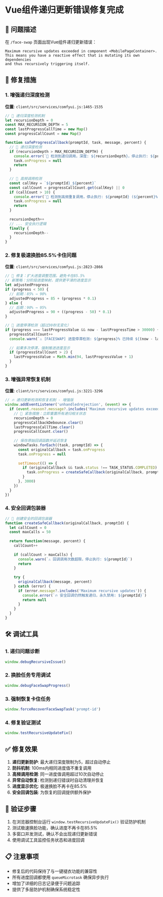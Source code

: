 # Vue组件递归更新错误修复完成

## 🎯 问题描述

在 `/face-swap` 页面出现Vue组件递归更新错误：
```
Maximum recursive updates exceeded in component <MobilePageContainer>. 
This means you have a reactive effect that is mutating its own dependencies 
and thus recursively triggering itself.
```

## 🔧 修复措施

### 1. **增强递归深度检测**

**位置**: `client/src/services/comfyui.js:1465-1535`

```javascript
// 🔧 递归深度检测机制
let recursionDepth = 0
const MAX_RECURSION_DEPTH = 5
const lastProgressCallTime = new Map()
const progressCallCount = new Map()

function safeProgressCallback(promptId, task, message, percent) {
  // 🔧 递归深度检测
  if (recursionDepth > MAX_RECURSION_DEPTH) {
    console.error(`🚨 检测到递归调用，深度: ${recursionDepth}，停止执行: ${promptId}`)
    task.onProgress = null
    return
  }
  
  // 🔧 高频调用检测
  const callKey = `${promptId}_${percent}`
  const callCount = progressCallCount.get(callKey) || 0
  if (callCount > 10) {
    console.error(`🚨 检测到高频重复调用，停止执行: ${promptId} (${percent}%)`)
    task.onProgress = null
    return
  }
  
  recursionDepth++
  // ... 安全执行逻辑
  finally {
    recursionDepth--
  }
}
```

### 2. **修复极速换脸85.5%卡住问题**

**位置**: `client/src/services/comfyui.js:2823-2866`

```javascript
// 🔧 修复：扩大进度调整范围，避免卡在85.5%
// 新策略：分阶段进度映射，提供更平滑的进度显示
let adjustedProgress
if (progress < 50) {
  // 前期：85% → 90%
  adjustedProgress = 85 + (progress * 0.1)
} else {
  // 后期：90% → 95%
  adjustedProgress = 90 + ((progress - 50) * 0.1)
}

// 🔧 进度停滞检测（超过30秒无变化）
if (progress === lastProgressValue && now - lastProgressTime > 30000) {
  progressStallCount++
  console.warn(`⚠️ [FACESWAP] 进度停滞检测: ${progress}% 已持续 ${(now - lastProgressTime)/1000}s`)
  
  // 如果多次停滞，强制推进进度显示
  if (progressStallCount > 2) {
    lastProgressValue = Math.min(94, lastProgressValue + 1)
  }
}
```

### 3. **增强异常恢复机制**

**位置**: `client/src/services/comfyui.js:3221-3296`

```javascript
// 🔥 递归更新检测和恢复机制 - 增强版
window.addEventListener('unhandledrejection', (event) => {
  if (event.reason?.message?.includes('Maximum recursive updates exceeded')) {
    // 🚨 紧急措施：立即重置所有递归相关状态
    recursionDepth = 0
    progressCallbackDebounce.clear()
    lastProgressCallTime.clear()
    progressCallCount.clear()
    
    // 保存原始回调函数并延迟恢复
    windowTasks.forEach((task, promptId) => {
      const originalCallback = task.onProgress
      task.onProgress = null
      
      setTimeout(() => {
        if (originalCallback && task.status !== TASK_STATUS.COMPLETED) {
          task.onProgress = createSafeCallback(originalCallback, promptId)
        }
      }, 3000)
    })
  }
})
```

### 4. **安全回调包装器**

```javascript
// 🔧 创建安全的回调包装器
function createSafeCallback(originalCallback, promptId) {
  let callCount = 0
  const maxCalls = 50
  
  return function(message, percent) {
    callCount++
    
    if (callCount > maxCalls) {
      console.warn(`⚠️ 回调调用次数超限，停止执行: ${promptId}`)
      return
    }
    
    try {
      originalCallback(message, percent)
    } catch (error) {
      if (error.message?.includes('Maximum recursive updates')) {
        console.error(`🔥 安全回调仍然触发递归，永久禁用: ${promptId}`)
        return null
      }
    }
  }
}
```

## 🛠️ 调试工具

### 1. **递归问题诊断**
```javascript
window.debugRecursiveIssue()
```

### 2. **换脸任务专用调试**
```javascript
window.debugFaceSwapProgress()
```

### 3. **强制恢复卡住任务**
```javascript
window.forceRecoverFaceSwapTask('prompt-id')
```

### 4. **修复验证测试**
```javascript
window.testRecursiveUpdateFix()
```

## ✅ 修复效果

1. **递归更新防护**: 最大递归深度限制为5，超过自动停止
2. **防抖机制**: 100ms内相同进度值不重复调用
3. **高频调用检测**: 同一进度值调用超过10次自动停止
4. **异常自动恢复**: 检测到递归错误时自动清理并恢复
5. **进度显示优化**: 极速换脸不再卡在85.5%
6. **安全回调包装**: 为恢复的回调提供额外保护

## 🎯 验证步骤

1. 在浏览器控制台运行 `window.testRecursiveUpdateFix()` 验证防护机制
2. 测试极速换脸功能，确认进度不再卡在85.5%
3. 多窗口并发测试，确认不会出现递归更新错误
4. 使用调试工具监控任务状态和进度回调

## 📋 注意事项

- 修复后的代码保持了与一键褪衣功能的兼容性
- 所有进度回调都使用 `queueMicrotask` 确保异步执行
- 增加了详细的日志记录便于问题追踪
- 提供了多层防护机制确保系统稳定性
